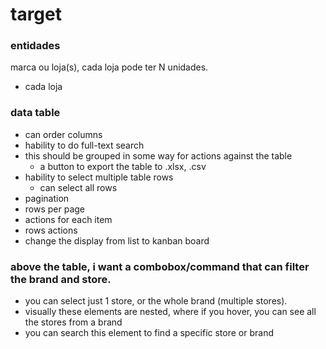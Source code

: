 # target

### entidades
marca ou loja(s), cada loja pode ter N unidades.
- cada loja

### data table
- can order columns
- hability to do full-text search
- this should be grouped in some way for actions against the table
  - a button to export the table to .xlsx, .csv
- hability to select multiple table rows
  - can select all rows
- pagination
- rows per page
- actions for each item
- rows actions
- change the display from list to kanban board

### above the table, i want a combobox/command that can filter the brand and store.
- you can select just 1 store, or the whole brand (multiple stores).
- visually these elements are nested, where if you hover, you can see all the stores from a brand
- you can search this element to find a specific store or brand


